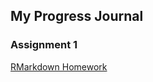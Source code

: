 ## My Progress Journal

### Assignment 1

[RMarkdown Homework](https://pjournal.github.io/boun01-NazliGul/assignment-1.html)
